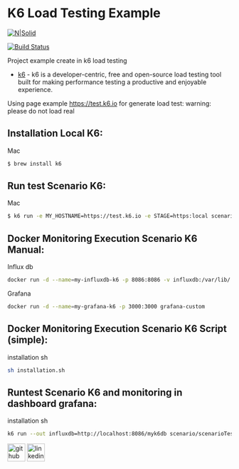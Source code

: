 # K6 Load Testing Example

[![N|Solid](https://encrypted-tbn0.gstatic.com/images?q=tbn:ANd9GcTGam8KYS345ev11TiFafeBonvX0us_uRq0ew&usqp=CAU)](https://encrypted-tbn0.gstatic.com/images?q=tbn:ANd9GcTGam8KYS345ev11TiFafeBonvX0us_uRq0ew&usqp=CAU)

[![Build Status](https://travis-ci.org/joemccann/dillinger.svg?branch=master)](https://travis-ci.org/joemccann/dillinger)

Project example create in k6 load testing

* [k6] - k6 is a developer-centric, free and open-source load testing tool built for making performance testing a productive and enjoyable experience.

Using page example https://test.k6.io for generate load test: warning: please do not load real

## Installation Local K6:

Mac 
```sh
$ brew install k6

```
## Run test Scenario K6:
Mac 
```sh
$ k6 run -e MY_HOSTNAME=https://test.k6.io -e STAGE=https:local scenario/scenarioTest1.js

```

## Docker Monitoring Execution Scenario K6 Manual:

Influx db

```sh
docker run -d --name=my-influxdb-k6 -p 8086:8086 -v influxdb:/var/lib/ influxdbk6
```

Grafana
```sh
docker run -d --name=my-grafana-k6 -p 3000:3000 grafana-custom
```

## Docker Monitoring Execution Scenario K6 Script (simple):

installation sh
```sh
sh installation.sh
```

## Runtest Scenario K6 and monitoring in dashboard grafana:

installation sh
```sh
k6 run --out influxdb=http://localhost:8086/myk6db scenario/scenarioTest1.js -e STAGE=local
```


   [k6]: <https://k6.io/>
[<img src='https://cdn.jsdelivr.net/npm/simple-icons@3.0.1/icons/github.svg' alt='github' height='40'>](https://github.com/rcampos09)  [<img src='https://cdn.jsdelivr.net/npm/simple-icons@3.0.1/icons/linkedin.svg' alt='linkedin' height='40'>](https://www.linkedin.com/in/rcampostapia/)  